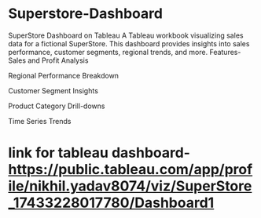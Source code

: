 # Superstore-Dashboard
SuperStore Dashboard on Tableau
A Tableau workbook visualizing sales data for a fictional SuperStore. This dashboard provides insights into sales performance, customer segments, regional trends, and more.
 Features-
Sales and Profit Analysis

Regional Performance Breakdown

Customer Segment Insights

Product Category Drill-downs

Time Series Trends
# link for tableau dashboard- https://public.tableau.com/app/profile/nikhil.yadav8074/viz/SuperStore_17433228017780/Dashboard1
